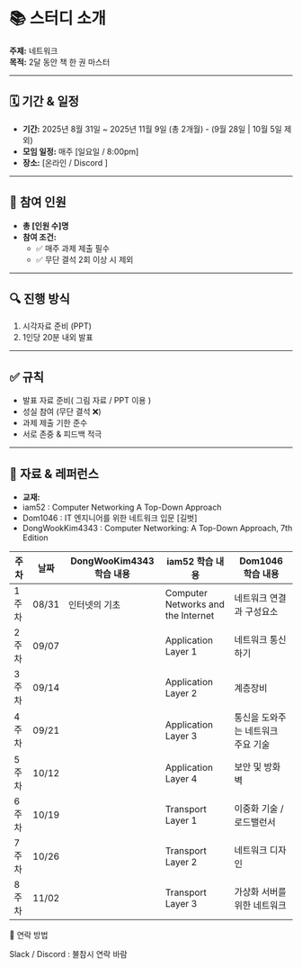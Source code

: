 # 📚 스터디 소개
**주제:** 네트워크  
**목적:** 2달 동안 책 한 권 마스터

---

## 🗓 기간 & 일정
- **기간:** 2025년 8월 31일 ~ 2025년 11월 9일 (총 2개월)  - (9월 28일 | 10월 5일 제외)
- **모임 일정:** 매주 [일요일 / 8:00pm] 
- **장소:** [온라인 / Discord ]  

---

## 👥 참여 인원
- **총 [인원 수]명**  
- **참여 조건:**  
  - ✅ 매주 과제 제출 필수  
  - ✅ 무단 결석 2회 이상 시 제외  

---

## 🔍 진행 방식
1. 시각자료 준비 (PPT)
2. 1인당 20분 내외 발표
   
---

## ✅ 규칙
- 발표 자료 준비( 그림 자료 / PPT 이용 )
- 성실 참여 (무단 결석 ❌)  
- 과제 제출 기한 준수
- 서로 존중 & 피드백 적극 

---

## 📂 자료 & 레퍼런스
- **교재:**
- iam52 : Computer Networking A Top-Down Approach
- Dom1046 : IT 엔지니어를 위한 네트워크 입문 [길벗]
- DongWookKim4343 : Computer Networking: A Top-Down Approach, 7th Edition

| 주차  | 날짜  | DongWooKim4343 학습 내용 |     iam52 학습 내용     |      Dom1046 학습 내용   |
| ----- | ----- | ------------------------ | ------------------------ | ------------------------ |
| 1주차 | 08/31 | 인터넷의 기초             | Computer Networks and the Internet | 네트워크 연결과 구성요소 |
| 2주차 | 09/07 |                          | Application Layer 1 | 네트워크 통신하기 |
| 3주차 | 09/14 |                          | Application Layer 2 | 계층장비 |
| 4주차 | 09/21 |                          | Application Layer 3 | 통신을 도와주는 네트워크 주요 기술 |
| 5주차 | 10/12 |                          | Application Layer 4 | 보안 및 방화벽 |
| 6주차 | 10/19 |                          | Transport Layer 1 | 이중화 기술 / 로드밸런서 |
| 7주차 | 10/26 |                          | Transport Layer 2 | 네트워크 디자인 |
| 8주차 | 11/02 |                          | Transport Layer 3 | 가상화 서버를 위한 네트워크 |

📢 연락 방법

Slack / Discord : 불참시 연락 바람

